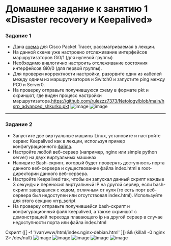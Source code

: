 # Домашнее задание к занятию 1 «Disaster recovery и Keepalived»

### Задание 1
- Дана [схема](1/hsrp_advanced.pkt) для Cisco Packet Tracer, рассматриваемая в лекции.
- На данной схеме уже настроено отслеживание интерфейсов маршрутизаторов Gi0/1 (для нулевой группы)
- Необходимо аналогично настроить отслеживание состояния интерфейсов Gi0/0 (для первой группы).
- Для проверки корректности настройки, разорвите один из кабелей между одним из маршрутизаторов и Switch0 и запустите ping между PC0 и Server0.
- На проверку отправьте получившуюся схему в формате pkt и скриншот, где виден процесс настройки маршрутизатора.https://github.com/rulezzz7373/Netology/blob/main/hsrp_advanced_shkurko.pkt
![image](https://github.com/rulezzz7373/Netology/assets/138396672/c8887074-0700-4a17-86a4-49e790bfc51d)
![image](https://github.com/rulezzz7373/Netology/assets/138396672/6688d0ca-bc35-423a-9b13-7ee54a24dca0)



------


### Задание 2
- Запустите две виртуальные машины Linux, установите и настройте сервис Keepalived как в лекции, используя пример конфигурационного [файла](1/keepalived-simple.conf).
- Настройте любой веб-сервер (например, nginx или simple python server) на двух виртуальных машинах
- Напишите Bash-скрипт, который будет проверять доступность порта данного веб-сервера и существование файла index.html в root-директории данного веб-сервера.
- Настройте Keepalived так, чтобы он запускал данный скрипт каждые 3 секунды и переносил виртуальный IP на другой сервер, если bash-скрипт завершался с кодом, отличным от нуля (то есть порт веб-сервера был недоступен или отсутствовал index.html). Используйте для этого секцию vrrp_script
- На проверку отправьте получившейся bash-скрипт и конфигурационный файл keepalived, а также скриншот с демонстрацией переезда плавающего ip на другой сервер в случае недоступности порта или файла index.html

Скрипт ([[ -f '/var/www/html/index.nginx-debian.html' ]]) && (killall -0 nginx 2> /dev/null)
![image](https://github.com/rulezzz7373/Netology/assets/138396672/8e69d9d0-9396-47c4-83ac-03582270bc16)
![image](https://github.com/rulezzz7373/Netology/assets/138396672/90769f04-c64b-4051-a963-8c71cb89b114)
![image](https://github.com/rulezzz7373/Netology/assets/138396672/52f78c7c-d98d-4973-9d1d-e975e1df1d9f)
![image](https://github.com/rulezzz7373/Netology/assets/138396672/6243dca3-0749-4621-a1da-60660b6b4c7c)
![image](https://github.com/rulezzz7373/Netology/assets/138396672/ebf95a10-c348-4b41-8087-4d8d06def5bc)

